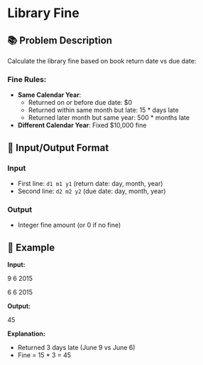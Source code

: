# Library Fine

## 📚 Problem Description
Calculate the library fine based on book return date vs due date:

### Fine Rules:
- **Same Calendar Year**:
  - Returned on or before due date: $0
  - Returned within same month but late: 15 * days late
  - Returned later month but same year: 500 * months late
- **Different Calendar Year**: Fixed $10,000 fine

## 🎯 Input/Output Format

### Input
- First line: `d1 m1 y1` (return date: day, month, year)
- Second line: `d2 m2 y2` (due date: day, month, year)

### Output
- Integer fine amount (or 0 if no fine)

## 📝 Example

**Input:**

9 6 2015

6 6 2015


**Output:**

45

**Explanation:**
- Returned 3 days late (June 9 vs June 6)
- Fine = 15 * 3 = 45